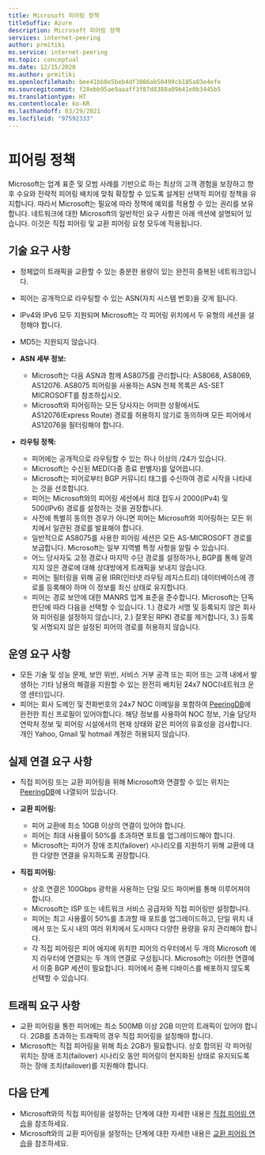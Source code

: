 ```yaml
---
title: Microsoft 피어링 정책
titleSuffix: Azure
description: Microsoft 피어링 정책
services: internet-peering
author: prmitiki
ms.service: internet-peering
ms.topic: conceptual
ms.date: 12/15/2020
ms.author: prmitiki
ms.openlocfilehash: bee41bb8e5beb4df3086ab50499cb185a83e4efe
ms.sourcegitcommit: f28ebb95ae9aaaff3f87d8388a09b41e0b3445b5
ms.translationtype: HT
ms.contentlocale: ko-KR
ms.lasthandoff: 03/29/2021
ms.locfileid: "97592333"
---
```

# <a name="peering-policy"></a>피어링 정책
Microsoft는 업계 표준 및 모범 사례를 기반으로 하는 최상의 고객 경험을 보장하고 향후 수요와 전략적 피어링 배치에 맞춰 확장할 수 있도록 설계된 선택적 피어링 정책을 유지합니다. 따라서 Microsoft는 필요에 따라 정책에 예외를 적용할 수 있는 권리를 보유합니다. 네트워크에 대한 Microsoft의 일반적인 요구 사항은 아래 섹션에 설명되어 있습니다. 이것은 직접 피어링 및 교환 피어링 요청 모두에 적용됩니다. 

## <a name="technical-requirements"></a>기술 요구 사항

* 정체없이 트래픽을 교환할 수 있는 충분한 용량이 있는 완전히 중복된 네트워크입니다.
* 피어는 공개적으로 라우팅할 수 있는 ASN(자치 시스템 번호)을 갖게 됩니다.
* IPv4와 IPv6 모두 지원되며 Microsoft는 각 피어링 위치에서 두 유형의 세션을 설정해야 합니다.
* MD5는 지원되지 않습니다.
* **ASN 세부 정보:**

    * Microsoft는 다음 ASN과 함께 AS8075를 관리합니다: AS8068, AS8069, AS12076. AS8075 피어링을 사용하는 ASN 전체 목록은 AS-SET MICROSOFT를 참조하십시오.
    * Microsoft와 피어링하는 모든 당사자는 어떠한 상황에서도 AS12076(Express Route) 경로를 허용하지 않기로 동의하며 모든 피어에서 AS12076을 필터링해야 합니다.

* **라우팅 정책:**
    * 피어에는 공개적으로 라우팅할 수 있는 하나 이상의 /24가 있습니다.
    * Microsoft는 수신된 MED(다중 종료 판별자)를 덮어씁니다.
    * Microsoft는 피어로부터 BGP 커뮤니티 태그를 수신하여 경로 시작을 나타내는 것을 선호합니다.
    * 피어는 Microsoft와의 피어링 세션에서 최대 접두사 2000(IPv4) 및 500(IPv6) 경로를 설정하는 것을 권장합니다.
    * 사전에 특별히 동의한 경우가 아니면 피어는 Microsoft와 피어링하는 모든 위치에서 일관된 경로를 발표해야 합니다.
    * 일반적으로 AS8075를 사용한 피어링 세션은 모든 AS-MICROSOFT 경로를 보급합니다. Microsoft는 일부 지역별 특정 사항을 알릴 수 있습니다.
    * 어느 당사자도 고정 경로나 마지막 수단 경로를 설정하거나, BGP를 통해 알려지지 않은 경로에 대해 상대방에게 트래픽을 보내지 않습니다.
    * 피어는 필터링을 위해 공용 IRR(인터넷 라우팅 레지스트리) 데이터베이스에 경로를 등록해야 하며 이 정보를 최신 상태로 유지합니다.      
    * 피어는 경로 보안에 대한 MANRS 업계 표준을 준수합니다.  Microsoft는 단독 판단에 따라 다음을 선택할 수 있습니다. 1.) 경로가 서명 및 등록되지 않은 회사와 피어링을 설정하지 않습니다, 2.) 잘못된 RPKI 경로를 제거합니다, 3.) 등록 및 서명되지 않은 설정된 피어의 경로를 허용하지 않습니다. 

## <a name="operational-requirements"></a>운영 요구 사항
* 모든 기술 및 성능 문제, 보안 위반, 서비스 거부 공격 또는 피어 또는 고객 내에서 발생하는 기타 남용의 해결을 지원할 수 있는 완전히 배치된 24x7 NOC(네트워크 운영 센터)입니다.
* 피어는 회사 도메인 및 전화번호의 24x7 NOC 이메일을 포함하여 [PeeringDB](https://www.peeringdb.com)에 완전한 최신 프로필이 있어야합니다. 해당 정보를 사용하여 NOC 정보, 기술 담당자 연락처 정보 및 피어링 시설에서의 현재 상태와 같은 피어의 유효성을 검사합니다. 개인 Yahoo, Gmail 및 hotmail 계정은 허용되지 않습니다.

## <a name="physical-connection-requirements"></a>실제 연결 요구 사항
* 직접 피어링 또는 교환 피어링을 위해 Microsoft와 연결할 수 있는 위치는 [PeeringDB](https://www.peeringdb.com/net/694)에 나열되어 있습니다.

* **교환 피어링:**
    * 피어 교환에 최소 10GB 이상의 연결이 있어야 합니다.
    * 피어는 최대 사용률이 50%를 초과하면 포트를 업그레이드해야 합니다.
    * Microsoft는 피어가 장애 조치(failover) 시나리오를 지원하기 위해 교환에 대한 다양한 연결을 유지하도록 권장합니다.

* **직접 피어링:**
    * 상호 연결은 100Gbps 광학을 사용하는 단일 모드 파이버를 통해 이루어져야 합니다.
    * Microsoft는 ISP 또는 네트워크 서비스 공급자와 직접 피어링만 설정합니다.
    * 피어는 최고 사용률이 50%를 초과할 때 포트를 업그레이드하고, 단일 위치 내에서 또는 도시 내의 여러 위치에서 도시마다 다양한 용량을 유지 관리해야 합니다.
    * 각 직접 피어링은 피어 에지에 위치한 피어의 라우터에서 두 개의 Microsoft 에지 라우터에 연결되는 두 개의 연결로 구성됩니다. Microsoft는 이러한 연결에서 이중 BGP 세션이 필요합니다. 피어에서 중복 디바이스를 배포하지 않도록 선택할 수 있습니다.


## <a name="traffic-requirements"></a>트래픽 요구 사항

* 교환 피어링을 통한 피어에는 최소 500MB 이상 2GB 미만의 트래픽이 있어야 합니다. 2GB를 초과하는 트래픽의 경우 직접 피어링을 설정해야 합니다.
* Microsoft는 직접 피어링을 위해 최소 2GB가 필요합니다. 상호 합의된 각 피어링 위치는 장애 조치(failover) 시나리오 동안 피어링이 현지화된 상태로 유지되도록 하는 장애 조치(failover)를 지원해야 합니다. 

## <a name="next-steps"></a>다음 단계

* Microsoft와의 직접 피어링을 설정하는 단계에 대한 자세한 내용은 [직접 피어링 연습](walkthrough-direct-all.md)을 참조하세요.
* Microsoft와의 교환 피어링을 설정하는 단계에 대한 자세한 내용은 [교환 피어링 연습](walkthrough-exchange-all.md)을 참조하세요.
